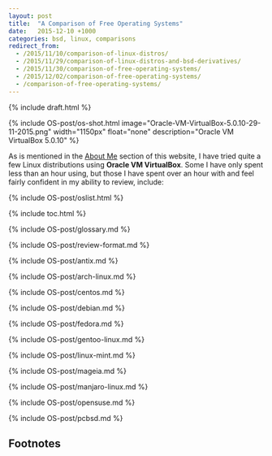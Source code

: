 ```yaml
---
layout: post
title:  "A Comparison of Free Operating Systems"
date:   2015-12-10 +1000
categories: bsd, linux, comparisons
redirect_from:
  - /2015/11/10/comparison-of-linux-distros/
  - /2015/11/29/comparison-of-linux-distros-and-bsd-derivatives/
  - /2015/11/30/comparison-of-free-operating-systems/
  - /2015/12/02/comparison-of-free-operating-systems/
  - /comparison-of-free-operating-systems/
---
```

{% include draft.html %}

{% include OS-post/os-shot.html image="Oracle-VM-VirtualBox-5.0.10-29-11-2015.png" width="1150px" float="none" description="Oracle VM VirtualBox 5.0.10" %}

As is mentioned in the [About Me](/about-me/) section of this website, I have tried quite a few Linux distributions using **Oracle VM VirtualBox**. Some I have only spent less than an hour using, but those I have spent over an hour with and feel fairly confident in my ability to review, include:

{% include OS-post/oslist.html %}

<!--
12. [PCLinuxOS](http://www.pclinuxos.com/)
13. [Sabayon Linux](http://www.sabayon.org/)
14. [Ubuntu](http://www.ubuntu.com/)
-->
{% include toc.html %}

{% include OS-post/glossary.md %}

{% include OS-post/review-format.md %}

{% include OS-post/antix.md %}

{% include OS-post/arch-linux.md %}

{% include OS-post/centos.md %}

{% include OS-post/debian.md %}

{% include OS-post/fedora.md %}

{% include OS-post/gentoo-linux.md %}

{% include OS-post/linux-mint.md %}

{% include OS-post/mageia.md %}

{% include OS-post/manjaro-linux.md %}

{% include OS-post/opensuse.md %}

{% include OS-post/pcbsd.md %}

## Footnotes
[^1]: Source: [Arch Linux - Packages Search](https://www.archlinux.org/packages/)
[^2]: Source: [AUR (en) - Packages](https://aur.archlinux.org/packages)
[^3]: Source: [Index of /releases](https://download.enlightenment.org/releases/)
[^4]: Source: [openSUSE/zypper repository](https://github.com/openSUSE/zypper)
